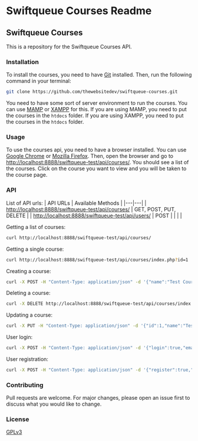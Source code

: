 # Swiftqueue Courses Readme
## Swiftqueue Courses

This is a repository for the Swiftqueue Courses API.

### Installation

To install the courses, you need to have [Git](https://git-scm.com/) installed. Then, run the following command in your terminal:

```bash
git clone https://github.com/thewebsitedev/swiftqueue-courses.git
```

You need to have some sort of server environment to run the courses. You can use [MAMP](https://www.mamp.info/en/) or [XAMPP](https://www.apachefriends.org/index.html) for this. If you are using MAMP, you need to put the courses in the `htdocs` folder. If you are using XAMPP, you need to put the courses in the `htdocs` folder.

### Usage

To use the courses api, you need to have a browser installed. You can use [Google Chrome](https://www.google.com/chrome/) or [Mozilla Firefox](https://www.mozilla.org/en-US/firefox/new/). Then, open the browser and go to [http://localhost:8888/swiftqueue-test/api/courses/](http://localhost:8888/swiftqueue-test/api/courses/). You should see a list of the courses. Click on the course you want to view and you will be taken to the course page.

### API

List of API urls:
| API URLs  | Available Methods  |
|---|---|
| [http://localhost:8888/swiftqueue-test/api/courses/](http://localhost:8888/swiftqueue-test/api/courses/index.php)  | GET, POST, PUT, DELETE  |
|  [http://localhost:8888/swiftqueue-test/api/users/](http://localhost:8888/swiftqueue-test/api/users/index.php) | POST  |
|   |   |

Getting a list of courses:
```bash
curl http://localhost:8888/swiftqueue-test/api/courses/
```

Getting a single course:
```bash
curl http://localhost:8888/swiftqueue-test/api/courses/index.php?id=1
```

Creating a course:
```bash
curl -X POST -H "Content-Type: application/json" -d '{"name":"Test Course","start_date":"2024-01-01T00:00","end_date":"2024-01-01T00:00",status:"active"}' http://localhost:8888/swiftqueue-test/api/courses/index.php
```

Deleting a course:
```bash
curl -X DELETE http://localhost:8888/swiftqueue-test/api/courses/index.php?id=1
```

Updating a course:
```bash
curl -X PUT -H "Content-Type: application/json" -d '{"id":1,"name":"Test Course","start_date":"2024-01-01T00:00","end_date":"2024-01-01T00:00",status:"active"}' http://localhost:8888/swiftqueue-test/api/courses/index.php
```

User login:
```bash
curl -X POST -H "Content-Type: application/json" -d '{"login":true,"email":"xyz@abc.com","password":"123456"}' http://localhost:8888/swiftqueue-test/api/users/index.php
```

User registration:
```bash
curl -X POST -H "Content-Type: application/json" -d '{"register":true,"email":"","password":"","first_name":"","last_name":"","role":""}' http://localhost:8888/swiftqueue-test/api/users/index.php
```

### Contributing

Pull requests are welcome. For major changes, please open an issue first to discuss what you would like to change.

### License

[GPLv3](https://choosealicense.com/licenses/gpl-3.0/)